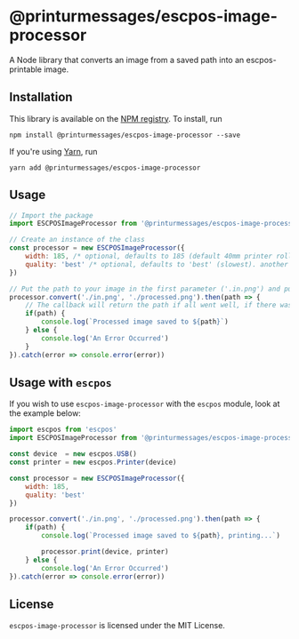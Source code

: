 # @printurmessages/escpos-image-processor
A Node library that converts an image from a saved path into an escpos-printable image.

## Installation
This library is available on the [NPM registry](https://npmjs.org). To install, run

```
npm install @printurmessages/escpos-image-processor --save
```
If you're using [Yarn](https://yarnpkg.com), run
```
yarn add @printurmessages/escpos-image-processor
```

## Usage

```javascript
// Import the package
import ESCPOSImageProcessor from '@printurmessages/escpos-image-processor'

// Create an instance of the class
const processor = new ESCPOSImageProcessor({
    width: 185, /* optional, defaults to 185 (default 40mm printer roll width in px) */
    quality: 'best' /* optional, defaults to 'best' (slowest). another option is 'good', which is faster but produces worse results */
})

// Put the path to your image in the first parameter ('.in.png') and put the location where the image should be saved in the second parameter ('./processed.png').
processor.convert('./in.png', './processed.png').then(path => {
    // The callback will return the path if all went well, if there was an error it will return 'false'.
    if(path) {
        console.log(`Processed image saved to ${path}`)
    } else {
        console.log('An Error Occurred')
    }
}).catch(error => console.error(error))
```
## Usage with `escpos`
If you wish to use `escpos-image-processor` with the `escpos` module, look at the example below:

```javascript
import escpos from 'escpos'
import ESCPOSImageProcessor from '@printurmessages/escpos-image-processor'

const device  = new escpos.USB()
const printer = new escpos.Printer(device)

const processor = new ESCPOSImageProcessor({
    width: 185,
    quality: 'best'
})

processor.convert('./in.png', './processed.png').then(path => {
    if(path) {
        console.log(`Processed image saved to ${path}, printing...`)

        processor.print(device, printer)
    } else {
        console.log('An Error Occurred')
}).catch(error => console.error(error))
```

## License
`escpos-image-processor` is licensed under the MIT License.
